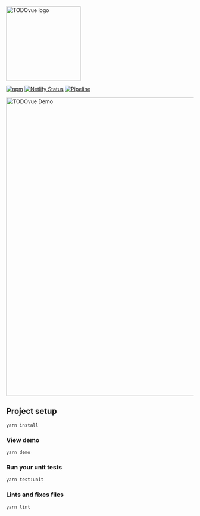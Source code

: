 <img width="200" src="https://firebasestorage.googleapis.com/v0/b/todovue-blog.appspot.com/o/logo.png?alt=media&token=d8eb592f-e4a9-4b02-8aff-62d337745f41" alt="TODOvue logo">

[![npm](https://img.shields.io/npm/v/todovue-sidebar.svg)](https://www.npmjs.com/package/todovue-sidebar) [![Netlify Status](https://api.netlify.com/api/v1/badges/e6ed8bf8-4318-4b3e-b3cb-9692cc21badd/deploy-status)](https://app.netlify.com/sites/todovue-sidebar/deploys) [![Pipeline](https://github.com/TODOvue/todovue-sidebar/actions/workflows/pipeline.yml/badge.svg?branch=master)](https://github.com/TODOvue/todovue-sidebar/actions/workflows/pipeline.yml)

<img width="800" src="https://firebasestorage.googleapis.com/v0/b/todovue-blog.appspot.com/o/imagesGit%2Ftodovue-sidebar.png?alt=media&token=f4a47af9-3229-4c6d-8d8c-b09acf587b4f" alt="TODOvue Demo">

## Project setup
```
yarn install
```

### View demo
```
yarn demo
```

### Run your unit tests
```
yarn test:unit
```

### Lints and fixes files
```
yarn lint
```
